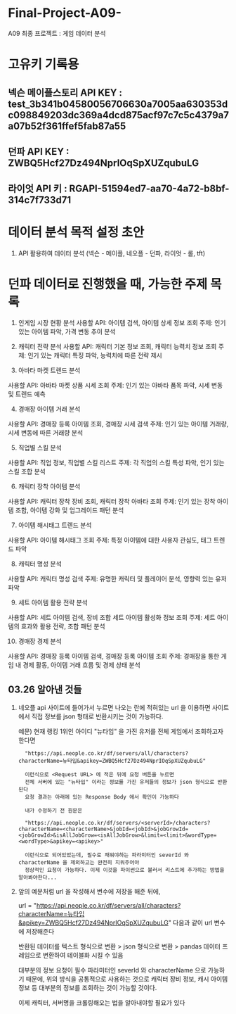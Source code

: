# Final-Project-A09-
A09 최종 프로젝트 : 게임 데이터 분석

# 고유키 기록용

## 넥슨 메이플스토리 API KEY : test_3b341b04580056706630a7005aa630353dc098849203dc369a4dcd875acf97c7c5c4379a7a07b52f361ffef5fab87a55

## 던파 API KEY : ZWBQ5Hcf27Dz494NprIOqSpXUZqubuLG

## 라이엇 API 키 : RGAPI-51594ed7-aa70-4a72-b8bf-314c7f733d71

# 데이터 분석 목적 설정 초안
1. API 활용하여 데이터 분석 (넥슨 - 메이플, 네오플 - 던파, 라이엇 - 롤, tft)

# 던파 데이터로 진행했을 때, 가능한 주제 목록
1. 인게임 시장 현황 분석
사용할 API: 아이템 검색, 아이템 상세 정보 조회
주제: 인기 있는 아이템 파악, 가격 변동 추이 분석

2. 캐릭터 전략 분석
사용할 API: 캐릭터 기본 정보 조회, 캐릭터 능력치 정보 조회
주제: 인기 있는 캐릭터 특징 파악, 능력치에 따른 전략 제시

3. 아바타 마켓 트렌드 분석

사용할 API: 아바타 마켓 상품 시세 조회
주제: 인기 있는 아바타 품목 파악, 시세 변동 및 트렌드 예측

4. 경매장 아이템 거래 분석

사용할 API: 경매장 등록 아이템 조회, 경매장 시세 검색
주제: 인기 있는 아이템 거래량, 시세 변동에 따른 거래량 분석

5. 직업별 스킬 분석

사용할 API: 직업 정보, 직업별 스킬 리스트
주제: 각 직업의 스킬 특성 파악, 인기 있는 스킬 조합 분석

6. 캐릭터 장착 아이템 분석

사용할 API: 캐릭터 장착 장비 조회, 캐릭터 장착 아바타 조회
주제: 인기 있는 장착 아이템 조합, 아이템 강화 및 업그레이드 패턴 분석

7. 아이템 해시태그 트렌드 분석

사용할 API: 아이템 해시태그 조회
주제: 특정 아이템에 대한 사용자 관심도, 태그 트렌드 파악

8. 캐릭터 명성 분석

사용할 API: 캐릭터 명성 검색
주제: 유명한 캐릭터 및 플레이어 분석, 영향력 있는 유저 파악

9. 세트 아이템 활용 전략 분석

사용할 API: 세트 아이템 검색, 장비 조합 세트 아이템 활성화 정보 조회
주제: 세트 아이템의 효과와 활용 전략, 조합 패턴 분석

10. 경매장 경제 분석

사용할 API: 경매장 등록 아이템 검색, 경매장 등록 아이템 조회
주제: 경매장을 통한 게임 내 경제 활동, 아이템 거래 흐름 및 경제 상태 분석

## 03.26 알아낸 것들
1. 네오플 api 사이트에 들어가서 누르면 나오는 <Request URL> 란에 적혀있는 url 을 이용하면 사이트에서 직접 정보를 json 형태로
   반환시키는 것이 가능하다. 

   예문) 현재 랭킹 1위인 아이디 "뉴타입" 을 가진 유저를 전체 게임에서 조회하고자 한다면

         "https://api.neople.co.kr/df/servers/all/characters?characterName=뉴타입&apikey=ZWBQ5Hcf27Dz494NprIOqSpXUZqubuLG" 
         
         이런식으로 <Request URL> 에 적은 뒤에 요청 버튼을 누르면
         전체 서버에 있는 "뉴타입" 이라는 정보를 가진 유저들의 정보가 json 형식으로 반환된다
         요청 결과는 아래에 있는 Response Body 에서 확인이 가능하다

         내가 수정하기 전 원문은

         "https://api.neople.co.kr/df/servers/<serverId>/characters?characterName=<characterName>&jobId=<jobId>&jobGrowId=<jobGrowId>&isAllJobGrow=<isAllJobGrow>&limit=<limit>&wordType=<wordType>&apikey=<apikey>"

         이런식으로 되어있었는데, 필수로 채워야하는 파라미터인 severId 와 characterName 을 제외하고는 완전히 지워주어야
         정상적인 요청이 가능하다. 이제 이것을 파이썬으로 불러서 리스트에 추가하는 방법을 알아봐야한다...

2. 앞의 예문처럼 url 을 작성해서 변수에 저장을 해준 뒤에,

   url = "https://api.neople.co.kr/df/servers/all/characters?characterName=뉴타입&apikey=ZWBQ5Hcf27Dz494NprIOqSpXUZqubuLG" 다음과 같이 url 변수에 저장해준다

   반환된 데이터를 텍스트 형식으로 변환 > json 형식으로 변환 > pandas 데이터 프레임으로 변환하여 테이블화 시킬 수 있음

   대부분의 정보 요청이 필수 파라미터인 severId 와 characterName 으로 가능하기 때문에, 위의 방식을 공통적으로 사용하는 것으로 캐릭터 장비 정보, 캐시 아이템 정보 등 대부분의 정보를 조회하는 것이 가능할 것이다.
   
   이제 캐릭터, 서버명을 크롤링해오는 법을 알아내야할 필요가 있다

